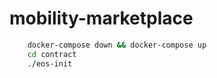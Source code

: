 # mobility-marketplace

```bash
    docker-compose down && docker-compose up
    cd contract
    ./eos-init

```